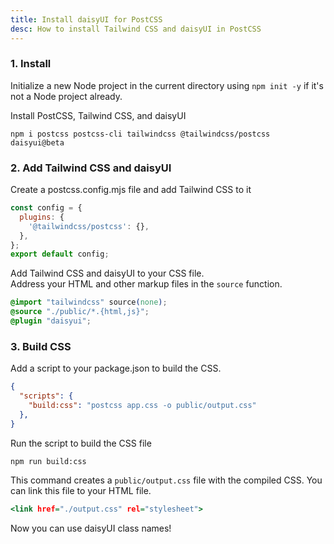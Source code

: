 ```yaml
---
title: Install daisyUI for PostCSS
desc: How to install Tailwind CSS and daisyUI in PostCSS
---
```


### 1. Install

Initialize a new Node project in the current directory using `npm init -y` if it's not a Node project already.

Install PostCSS, Tailwind CSS, and daisyUI

```sh:Terminal
npm i postcss postcss-cli tailwindcss @tailwindcss/postcss daisyui@beta
```

### 2. Add Tailwind CSS and daisyUI

Create a postcss.config.mjs file and add Tailwind CSS to it

```js:postcss.config.mjs
const config = {
  plugins: {
    '@tailwindcss/postcss': {},
  },
};
export default config;
```

Add Tailwind CSS and daisyUI to your CSS file.  
Address your HTML and other markup files in the `source` function.
  
```postcss:app.css
@import "tailwindcss" source(none);
@source "./public/*.{html,js}";
@plugin "daisyui";
```

### 3. Build CSS

Add a script to your package.json to build the CSS.

```json:package.json
{
  "scripts": {
    "build:css": "postcss app.css -o public/output.css"
  },
}
```

Run the script to build the CSS file

```sh:Terminal
npm run build:css
```
This command creates a `public/output.css` file with the compiled CSS. You can link this file to your HTML file.

```html:public/index.html
<link href="./output.css" rel="stylesheet">
```

Now you can use daisyUI class names!
